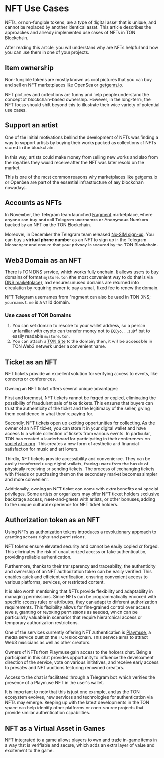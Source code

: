 ---
---

# NFT Use Cases

NFTs, or non-fungible tokens, are a type of digital asset that is unique, and cannot be replaced by another identical asset. This article describes the approaches and already implemented use cases of NFTs in TON Blockchain.

After reading this article, you will understand why are NFTs helpful and how you can use them in one of your projects.

## Item ownership

Non-fungible tokens are mostly known as cool pictures that you can buy and sell on NFT marketplaces like OpenSea or [getgems.io](https://getgems.io).

NFT pictures and collections are funny and help people understand the concept of blockchain-based ownership. However, in the long-term, the NFT focus should shift beyond this to illustrate their wide variety of potential use cases.

## Support an artist

One of the initial motivations behind the development of NFTs was finding a way to support artists by buying their works packed as collections of NFTs stored in the blockchain.

In this way, artists could make money from selling new works and also from the royalties they would receive after the NFT was later resold on the market.

This is one of the most common reasons why marketplaces like getgems.io or OpenSea are part of the essential infrastructure of any blockchain nowadays.

## Accounts as NFTs

In November, the Telegram team launched [Fragment](https://fragment.com/) marketplace, where anyone can buy and sell Telegram usernames or Anonymous Numbers backed by an NFT on the TON Blockchain.

Moreover, in December the Telegram team released [No-SIM sign-up](https://telegram.org/blog/ultimate-privacy-topics-2-0#sign-up-without-a-sim-card). You can buy a **virtual phone number** as an NFT to sign up in the Telegram Messenger and ensure that your privacy is secured by the TON Blockchain.

## Web3 Domain as an NFT

There is TON DNS service, which works fully onchain. It allows users to buy domains of format `mystore.ton` (the most convenient way to do that is via [DNS marketplace](https://dns.ton.org/)), and ensures unused domains are returned into circulation by requiring owner to pay a small, fixed fee to renew the domain.

NFT Telegram usernames from Fragment can also be used in TON DNS; `yourname.t.me` is a valid domain.

### Use cases of TON Domains

1. You can set domain to resolve to your wallet address, so a person unfamiliar with crypto can transfer money not to `EQDyo...zuDf` but to easily readable `mystore.ton`.
2. You can attach a [TON Site](/develop/dapps/tutorials/how-to-run-ton-site) to the domain; then, it will be accessible in TON Web3 network under a convenient name.

## Ticket as an NFT

NFT tickets provide an excellent solution for verifying access to events, like concerts or conferences.

Owning an NFT ticket offers several unique advantages:

First and foremost, NFT tickets cannot be forged or copied, eliminating the possibility of fraudulent sale of fake tickets. This ensures that buyers can trust the authenticity of the ticket and the legitimacy of the seller, giving them confidence in what they're paying for.

Secondly, NFT tickets open up exciting opportunities for collecting. As the owner of an NFT ticket, you can store it in your digital wallet and have access to a whole collection of tickets from various events. In particular, TON has created a leaderboard for participating in their conferences on [society.ton.org](https://society.ton.org/contributors?tab=leaderboard). This creates a new form of aesthetic and financial satisfaction for music and art lovers.

Thirdly, NFT tickets provide accessibility and convenience. They can be easily transferred using digital wallets, freeing users from the hassle of physically receiving or sending tickets. The process of exchanging tickets with friends or purchasing them on the secondary market becomes simpler and more convenient.

Additionally, owning an NFT ticket can come with extra benefits and special privileges. Some artists or organizers may offer NFT ticket holders exclusive backstage access, meet-and-greets with artists, or other bonuses, adding to the unique cultural experience for NFT ticket holders.

## Authorization token as an NFT

Using NFTs as authorization tokens introduces a revolutionary approach to granting access rights and permissions.

NFT tokens ensure elevated security and cannot be easily copied or forged. This eliminates the risk of unauthorized access or fake authentication, providing reliable authentication.

Furthermore, thanks to their transparency and traceability, the authenticity and ownership of an NFT authorization token can be easily verified. This enables quick and efficient verification, ensuring convenient access to various platforms, services, or restricted content.

It is also worth mentioning that NFTs provide flexibility and adaptability in managing permissions. Since NFTs can be programmatically encoded with specific access rules or attributes, they can adapt to different authorization requirements. This flexibility allows for fine-grained control over access levels, granting or revoking permissions as needed, which can be particularly valuable in scenarios that require hierarchical access or temporary authorization restrictions.

One of the services currently offering NFT authentication is [Playmuse](https://playmuse.org/), a media service built on the TON blockchain. This service aims to attract Web3 musicians as well as other creators.

Owners of NFTs from Playmuse gain access to the holders chat. Being a participant in this chat provides opportunity to influence the development direction of the service, vote on various initiatives, and receive early access to presales and NFT auctions featuring renowned creators.

Access to the chat is facilitated through a Telegram bot, which verifies the presence of a Playmuse NFT in the user's wallet.

It is important to note that this is just one example, and as the TON ecosystem evolves, new services and technologies for authentication via NFTs may emerge. Keeping up with the latest developments in the TON space can help identify other platforms or open-source projects that provide similar authentication capabilities.

## NFT as a Virtual Asset in Games

NFT integrated to a game allows players to own and trade in-game items in a way that is verifiable and secure, which adds an extra layer of value and excitement to the game.
